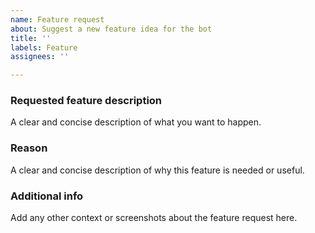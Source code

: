 ```yaml
---
name: Feature request
about: Suggest a new feature idea for the bot
title: ''
labels: Feature
assignees: ''

---
```


### Requested feature description
A clear and concise description of what you want to happen.

### Reason
A clear and concise description of why this feature is needed or useful.

### Additional info
Add any other context or screenshots about the feature request here.
